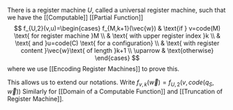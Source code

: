 There is a register machine $U$, called a universal register machine, such that we have the [[Computable]] [[Partial Function]]
$$
f_{U,2}(v,u)=\begin{cases}
f_{M,k+1}(\vec{w}) & \text{if } v=code(M) \text{ for register machine }M \\
 & \text{ with upper register index }k \\
 & \text{ and }u=code(C) \text{ for a configuration} \\
 & \text{ with register content }\vec{w}\text{ of length }k+1 \\
\uparrow & \text{otherwise}
\end{cases}
$$
where we use [[Encoding Register Machines]] to prove this.

This allows us to extend our notations.
Write $f_{v,k}(\vec{w})=f_{U,2}(v,code(q_{S},\vec{w}))$
Similarly for [[Domain of a Computable Function]] and [[Truncation of Register Machine]].

